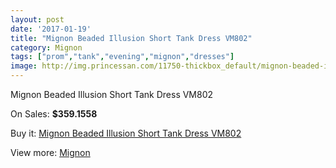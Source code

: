 ```yaml
---
layout: post
date: '2017-01-19'
title: "Mignon Beaded Illusion Short Tank Dress VM802"
category: Mignon
tags: ["prom","tank","evening","mignon","dresses"]
image: http://img.princessan.com/11750-thickbox_default/mignon-beaded-illusion-short-tank-dress-vm802.jpg
---
```

Mignon Beaded Illusion Short Tank Dress VM802

On Sales: **$359.1558**
<a href="https://www.princessan.com/en/mignon/5497-mignon-beaded-illusion-short-tank-dress-vm802.html"><amp-img layout="responsive" width="600" height="600" src="//img.princessan.com/11750-thickbox_default/mignon-beaded-illusion-short-tank-dress-vm802.jpg" alt="Mignon Beaded Illusion Short Tank Dress VM802 0" /></a>
<a href="https://www.princessan.com/en/mignon/5497-mignon-beaded-illusion-short-tank-dress-vm802.html"><amp-img layout="responsive" width="600" height="600" src="//img.princessan.com/11751-thickbox_default/mignon-beaded-illusion-short-tank-dress-vm802.jpg" alt="Mignon Beaded Illusion Short Tank Dress VM802 1" /></a>

Buy it: [Mignon Beaded Illusion Short Tank Dress VM802](https://www.princessan.com/en/mignon/5497-mignon-beaded-illusion-short-tank-dress-vm802.html "Mignon Beaded Illusion Short Tank Dress VM802")

View more: [Mignon](https://www.princessan.com/en/44-mignon "Mignon")